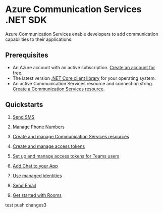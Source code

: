 # Azure Communication Services .NET SDK

Azure Communication Services enable developers to add communication capabilities to their applications.

## Prerequisites

- An Azure account with an active subscription. [Create an account for free](https://azure.microsoft.com/free/?WT.mc_id=A261C142F).
- The latest version [.NET Core client library](https://dotnet.microsoft.com/download/dotnet-core) for your operating system.
- An active Communication Services resource and connection string. [Create a Communication Services resource](https://docs.microsoft.com/azure/communication-services/quickstarts/create-communication-resource?tabs=windows&pivots=platform-azp).

## Quickstarts

1. [Send SMS](https://docs.microsoft.com/azure/communication-services/quickstarts/telephony-sms/send?pivots=programming-language-csharp)

2. [Manage Phone Numbers](https://docs.microsoft.com/azure/communication-services/quickstarts/telephony-sms/get-phone-number?pivot=programming-language-csharp)

3. [Create and manage Communication Services resources](https://docs.microsoft.com/azure/communication-services/quickstarts/create-communication-resource?tabs=windows&pivots=platform-net)

4. [Create and manage access tokens](https://docs.microsoft.com/azure/communication-services/quickstarts/access-tokens?pivots=programming-language-csharp)

5. [Set up and manage access tokens for Teams users](https://docs.microsoft.com/azure/communication-services/quickstarts/manage-teams-identity?pivots=programming-language-csharp)

6. [Add Chat to your App](https://docs.microsoft.com/azure/communication-services/quickstarts/chat/get-started?pivots=programming-language-csharp)

7. [Use managed identities](https://docs.microsoft.com/azure/communication-services/quickstarts/managed-identity?pivots=programming-language-csharp)

8. [Send Email](https://docs.microsoft.com/en-us/azure/communication-services/quickstarts/email/send-email?pivots=programming-language-csharp)

9. [Get started with Rooms](https://docs.microsoft.com/en-us/azure/communication-services/quickstarts/rooms/get-started-rooms?pivots=programming-language-csharp)


test push changes3